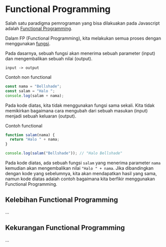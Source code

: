 # Functional Programming

Salah satu paradigma pemrograman yang bisa dilakuakan pada Javascript adalah [Functional Programming](https://en.wikipedia.org/wiki/Functional_programming).

Dalam FP (Functional Programming), kita melakukan semua proses dengan menggunakan [fungsi](../../Basic/008_function).

Pada dasarnya, sebuah fungsi akan menerima sebuah parameter (input) dan mengembalikan sebuah nilai (output).

```
input -> output
```

Contoh non functional

```js
const nama = "Bellshade";
const salam = "Halo ";
console.log(salam + nama);
```

Pada kode diatas, kita tidak menggunakan fungsi sama sekali. Kita tidak memikirkan bagaimana cara mengubah dari sebuah masukan (input) menjadi sebuah keluaran (output).

Contoh functional

```js
function salam(nama) {
  return "Halo " + nama;
}

console.log(salam("Bellshade")); // "Halo Bellshade"
```

Pada kode diatas, ada sebuah fungsi `salam` yang menerima parameter `nama` kemudian akan mengembalikan nilai `"Halo " + nama`. Jika dibandingkan dengan kode yang sebelumnya, kita akan mendapatkan hasil yang sama, namun kode diatas adalah contoh bagaimana kita berfikir menggunakan Functional Programming.

<!-- TODO: tambah materi kelebihan dan kekurangan FP -->

## Kelebihan Functional Programming

...

## Kekurangan Functional Programming

...
